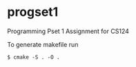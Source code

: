# progset1
Programming Pset 1 Assignment for CS124

To generate makefile run 
```console
$ cmake -S . -O .
```
